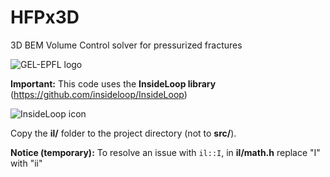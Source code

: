 # HFPx3D
3D BEM
Volume Control solver for pressurized fractures

![GEL-EPFL logo](http://gel.epfl.ch/files/content/sites/gel/files/Pictures/LOGOGEL-final-right-01.png)

**Important:** This code uses the **InsideLoop library** (https://github.com/insideloop/InsideLoop)

![InsideLoop icon](http://www.insideloop.io/wp-content/uploads/2014/09/inside-loop-logo-front.png)

Copy the **il/** folder to the project directory (not to **src/**).

**Notice (temporary):** To resolve an issue with `il::I`, in **il/math.h** replace "I" with "ii"